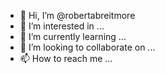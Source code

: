 - 👋 Hi, I’m @robertabreitmore
- 👀 I’m interested in ...
- 🌱 I’m currently learning ...
- 💞️ I’m looking to collaborate on ...
- 📫 How to reach me ...

<!---
robertabreitmore/robertabreitmore is a ✨ special ✨ repository because its `README.md` (this file) appears on your GitHub profile.
You can click the Preview link to take a look at your changes.
--->

